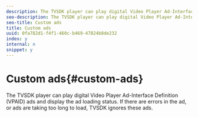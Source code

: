 ```yaml
---
description: The TVSDK player can play digital Video Player Ad-Interface Definition (VPAID) ads and display the ad loading status. If there are errors in the ad, or ads are taking too long to load, TVSDK ignores these ads.
seo-description: The TVSDK player can play digital Video Player Ad-Interface Definition (VPAID) ads and display the ad loading status. If there are errors in the ad, or ads are taking too long to load, TVSDK ignores these ads.
seo-title: Custom ads
title: Custom ads
uuid: 0fa782d1-f4f1-460c-b469-47824b8de232
index: y
internal: n
snippet: y
---
```


# Custom ads{#custom-ads}

The TVSDK player can play digital Video Player Ad-Interface Definition (VPAID) ads and display the ad loading status. If there are errors in the ad, or ads are taking too long to load, TVSDK ignores these ads.

